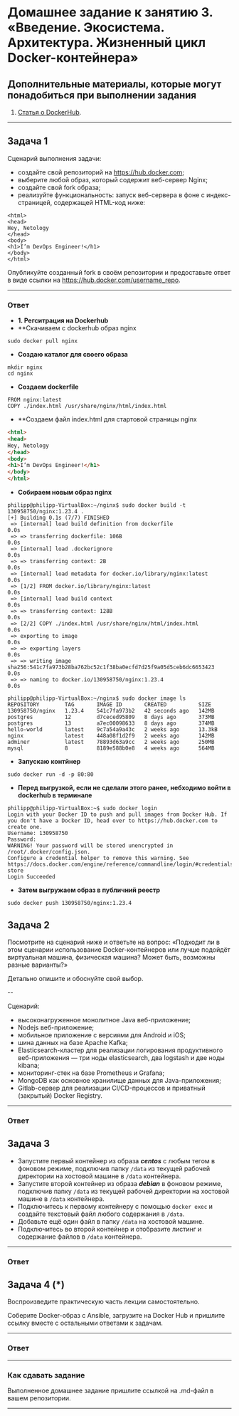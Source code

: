 
# Домашнее задание к занятию 3. «Введение. Экосистема. Архитектура. Жизненный цикл Docker-контейнера»

## Дополнительные материалы, которые могут понадобиться при выполнении задания

1. [Статья о DockerHub](https://itgap.ru/post/docker-hub-vvedenie).

---

## Задача 1

Сценарий выполнения задачи:

- создайте свой репозиторий на https://hub.docker.com;
- выберите любой образ, который содержит веб-сервер Nginx;
- создайте свой fork образа;
- реализуйте функциональность:
запуск веб-сервера в фоне с индекс-страницей, содержащей HTML-код ниже:
```
<html>
<head>
Hey, Netology
</head>
<body>
<h1>I’m DevOps Engineer!</h1>
</body>
</html>
```

Опубликуйте созданный fork в своём репозитории и предоставьте ответ в виде ссылки на https://hub.docker.com/username_repo.
___
### Ответ
* **1. Регситрация на Dockerhub** 
* **Скачиваем с dockerhub образ nginx
```
sudo docker pull nginx
```
* **Создаю каталог для своего образа**
```
mkdir nginx
cd nginx
```
* **Создаем dockerfile**
```
FROM nginx:latest
COPY ./index.html /usr/share/nginx/html/index.html
```
* **Создаем файл index.html для стартовой страницы nginx
```html
<html>
<head>
Hey, Netology
</head>
<body>
<h1>I’m DevOps Engineer!</h1>
</body>
</html>
```
* **Собираем новым образ nginx** 
```
philipp@philipp-VirtualBox:~/nginx$ sudo docker build -t 130958750/nginx:1.23.4 .
[+] Building 0.1s (7/7) FINISHED
 => [internal] load build definition from dockerfile                                    0.0s
 => => transferring dockerfile: 106B                                                    0.0s
 => [internal] load .dockerignore                                                       0.0s
 => => transferring context: 2B                                                         0.0s
 => [internal] load metadata for docker.io/library/nginx:latest                         0.0s
 => [1/2] FROM docker.io/library/nginx:latest                                           0.0s
 => [internal] load build context                                                       0.0s
 => => transferring context: 128B                                                       0.0s
 => [2/2] COPY ./index.html /usr/share/nginx/html/index.html                            0.0s
 => exporting to image                                                                  0.0s
 => => exporting layers                                                                 0.0s
 => => writing image sha256:541c7fa973b28ba762bc52c1f38ba0ecfd7d25f9a05d5ceb6dc6653423  0.0s
 => => naming to docker.io/130958750/nginx:1.23.4                                       0.0s
```
```
philipp@philipp-VirtualBox:~/nginx$ sudo docker image ls
REPOSITORY        TAG       IMAGE ID       CREATED          SIZE
130958750/nginx   1.23.4    541c7fa973b2   42 seconds ago   142MB
postgres          12        d7ceced95809   8 days ago       373MB
postgres          13        a7ec00098633   8 days ago       374MB
hello-world       latest    9c7a54a9a43c   2 weeks ago      13.3kB
nginx             latest    448a08f1d2f9   2 weeks ago      142MB
adminer           latest    78893d63a9cc   2 weeks ago      250MB
mysql             8         8189e588b0e8   4 weeks ago      564MB
```
* **Запускаю контйнер**
```
sudo docker run -d -p 80:80 
```
* **Перед выгрузкой, если не сделали этого ранее, небходимо войти в dockerhub в терминале**
```
philipp@philipp-VirtualBox:~$ sudo docker login
Login with your Docker ID to push and pull images from Docker Hub. If you don't have a Docker ID, head over to https://hub.docker.com to create one.
Username: 130958750
Password:
WARNING! Your password will be stored unencrypted in /root/.docker/config.json.
Configure a credential helper to remove this warning. See
https://docs.docker.com/engine/reference/commandline/login/#credentials-store
Login Succeeded
```
* **Затем выгружаем образ в публичний реестр**
```
sudo docker push 130958750/nginx:1.23.4
```
## Задача 2

Посмотрите на сценарий ниже и ответьте на вопрос:
«Подходит ли в этом сценарии использование Docker-контейнеров или лучше подойдёт виртуальная машина, физическая машина? Может быть, возможны разные варианты?»

Детально опишите и обоснуйте свой выбор.

--

Сценарий:

- высоконагруженное монолитное Java веб-приложение;
- Nodejs веб-приложение;
- мобильное приложение c версиями для Android и iOS;
- шина данных на базе Apache Kafka;
- Elasticsearch-кластер для реализации логирования продуктивного веб-приложения — три ноды elasticsearch, два logstash и две ноды kibana;
- мониторинг-стек на базе Prometheus и Grafana;
- MongoDB как основное хранилище данных для Java-приложения;
- Gitlab-сервер для реализации CI/CD-процессов и приватный (закрытый) Docker Registry.
___
### Ответ

## Задача 3

- Запустите первый контейнер из образа ***centos*** c любым тегом в фоновом режиме, подключив папку ```/data``` из текущей рабочей директории на хостовой машине в ```/data``` контейнера.
- Запустите второй контейнер из образа ***debian*** в фоновом режиме, подключив папку ```/data``` из текущей рабочей директории на хостовой машине в ```/data``` контейнера.
- Подключитесь к первому контейнеру с помощью ```docker exec``` и создайте текстовый файл любого содержания в ```/data```.
- Добавьте ещё один файл в папку ```/data``` на хостовой машине.
- Подключитесь во второй контейнер и отобразите листинг и содержание файлов в ```/data``` контейнера.
___
### Ответ

## Задача 4 (*)

Воспроизведите практическую часть лекции самостоятельно.

Соберите Docker-образ с Ansible, загрузите на Docker Hub и пришлите ссылку вместе с остальными ответами к задачам.
___
### Ответ

---

### Как cдавать задание

Выполненное домашнее задание пришлите ссылкой на .md-файл в вашем репозитории.

---
